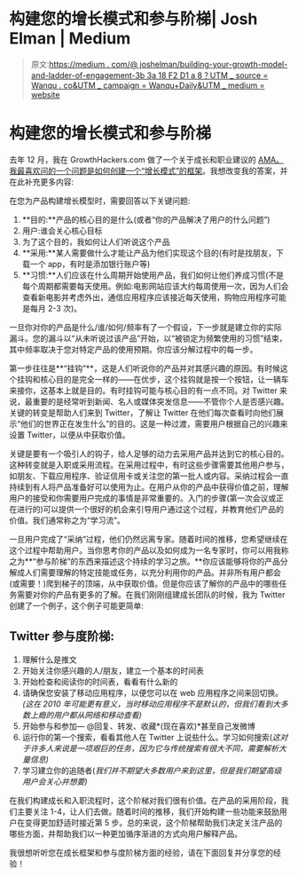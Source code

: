 # 构建您的增长模式和参与阶梯| Josh Elman | Medium

> 原文:[https://medium . com/@ joshelman/building-your-growth-model-and-ladder-of-engagement-3b 3a 18 F2 D1 a 8？UTM _ source = Wanqu . co&UTM _ campaign = Wanqu+Daily&UTM _ medium = website](https://medium.com/@joshelman/building-your-growth-model-and-ladder-of-engagement-3b3a18f2d1a8?utm_source=wanqu.co&utm_campaign=Wanqu+Daily&utm_medium=website)

# 构建您的增长模式和参与阶梯

去年 12 月，我在 GrowthHackers.com 做了一个关于成长和职业建议的 [AMA。我最喜欢问的一个问题是](http://growthhackers.com/amas/live-dec-10-ama-with-josh-elman-vc-at-greylock-partners-ex-product-lead-for-growth-at-twitter-ex-fb-connect-linkedin-realplayer)[如何创建一个“增长模式”的框架](http://growthhackers.com/amas/live-dec-10-ama-with-josh-elman-vc-at-greylock-partners-ex-product-lead-for-growth-at-twitter-ex-fb-connect-linkedin-realplayer#comment-43732)。我想改变我的答案，并在此补充更多内容:

在您为产品构建增长模型时，需要回答以下关键问题:

1.  **目的:**产品的核心目的是什么(或者“你的产品解决了用户的什么问题”)
2.  用户:谁会关心核心目标
3.  为了这个目的，我如何让人们听说这个产品
4.  **采用:**某人需要做什么才能让产品为他们实现这个目的(有时是找朋友，下载一个 app，有时是添加银行账户等)
5.  **习惯:**人们应该在什么周期开始使用产品，我们如何让他们养成习惯(不是每个周期都需要每天使用。例如:电影网站应该大约每周使用一次，因为人们会查看新电影并考虑外出，通信应用程序应该接近每天使用，购物应用程序可能是每月 2-3 次)。

一旦你对你的产品是什么/谁/如何/频率有了一个假设，下一步就是建立你的实际漏斗。您的漏斗以“从未听说过该产品”开始，以“被锁定为频繁使用的习惯”结束，其中频率取决于您对特定产品的使用预期。你应该分解过程中的每一步。

第一步往往是**“挂钩”**，这是人们听说你的产品并对其感兴趣的原因。有时候这个挂钩和核心目的是完全一样的——在优步，这个挂钩就是按一个按钮，让一辆车来接你，这基本上就是目的。有时挂钩可能与核心目的有一点不同。对 Twitter 来说，最重要的是经常听到新闻、名人或媒体突发信息——不管你个人是否感兴趣。关键的转变是帮助人们来到 Twitter，了解让 Twitter 在他们每次查看时向他们展示“他们的世界正在发生什么”的目的。这是一种过渡，需要用户根据自己的兴趣来设置 Twitter，以便从中获取价值。

关键是要有一个吸引人的钩子，给人足够的动力去采用产品并达到它的核心目的。这种转变就是入职或采用流程。在采用过程中，有时这些步骤需要其他用户参与，如朋友、下载应用程序、验证信用卡或关注您的第一批人或内容。采纳过程会一直持续到有人将产品准备好可以使用为止。在用户从你的产品中获得价值之前，理解用户的接受和你需要用户完成的事情是非常重要的。入门的步骤(第一次会议或正在进行的)可以提供一个很好的机会来引导用户通过这个过程，并教育他们产品的价值。我们通常称之为“学习流”。

一旦用户完成了“采纳”过程，他们仍然远离专家。随着时间的推移，您希望继续在这个过程中帮助用户。当你思考你的产品以及如何成为一名专家时，你可以用我称之为**“参与阶梯”的东西来描述这个持续的学习之旅。**你应该能够将你的产品分解成人们需要理解的特定技能或任务，以充分利用你的产品。并非所有用户都会(或需要！)爬到梯子的顶端，从中获取价值。但是你应该了解你的产品中的哪些任务需要对你的产品有更多的了解。在我们刚刚组建成长团队的时候，我为 Twitter 创建了一个例子，这个例子可能更简单:

## Twitter 参与度阶梯:

1.  理解什么是推文
2.  开始关注你感兴趣的人/朋友，建立一个基本的时间表
3.  开始检查和阅读你的时间表，看看有什么新的
4.  请确保您安装了移动应用程序，以便您可以在 web 应用程序之间来回切换。*(这在 2010 年可能更有意义，当时移动应用程序不是默认的，但我们看到大多数上瘾的用户都从网络和移动查看)*
5.  开始参与和参加— @回复、转发、收藏*(现在喜欢)*甚至自己发微博
6.  运行你的第一个搜索，看看其他人在 Twitter 上说些什么。学习如何搜索(*这对于许多人来说是一项艰巨的任务，因为它与传统搜索有很大不同，需要解析大量信息)*
7.  学习建立你的追随者(*我们并不期望大多数用户来到这里，但是我们期望高级用户会关心并想要)*

在我们构建成长和入职流程时，这个阶梯对我们很有价值。在产品的采用阶段，我们主要关注 1-4，让人们去做。随着时间的推移，我们开始构建一些功能来鼓励用户在变得更加舒适时接近第 5 步。总的来说，这个阶梯帮助我们决定关注产品的哪些方面，并帮助我们以一种更加循序渐进的方式向用户解释产品。

我很想听听您在成长框架和参与度阶梯方面的经验，请在下面回复并分享您的经验！